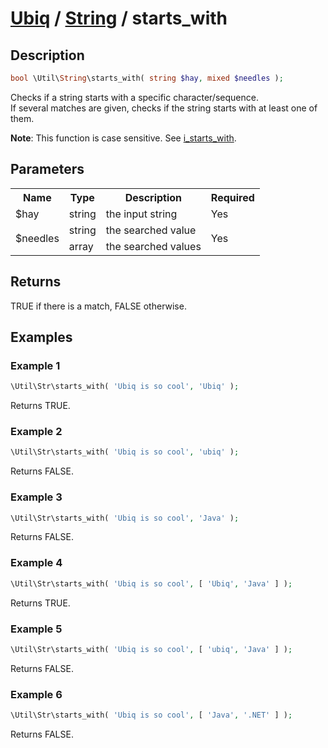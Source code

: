 [Ubiq](../index.md) / [String](../index.md#string) / starts_with
======


Description
-------- 

```php
bool \Util\String\starts_with( string $hay, mixed $needles );
```

Checks if a string starts with a specific character/sequence. <br>
If several matches are given, checks if the string starts with at least one of them.

**Note**: This function is case sensitive. See [i_starts_with](./i_starts_with.md).



Parameters
--------

<table>
	<tr>
		<th>Name</th>
		<th>Type</th>
		<th>Description</th>
		<th>Required</th>
	</tr>
	<tr>
		<td>$hay</td>
		<td>string</td>
		<td>the input string</td>
		<td>Yes</td>
	</tr>
	<tr>
		<td rowspan="2">$needles</td>
		<td>string</td>
		<td>the searched value</td>
		<td rowspan="2">Yes</td>
	</tr>
	<tr>
		<td>array</td>
		<td>the searched values</td>
	</tr>
</table>



Returns
--------

TRUE if there is a match, FALSE otherwise.



Examples
--------

### Example 1

```php
\Util\Str\starts_with( 'Ubiq is so cool', 'Ubiq' );
```
Returns TRUE.

### Example 2

```php
\Util\Str\starts_with( 'Ubiq is so cool', 'ubiq' );
```
Returns FALSE.

### Example 3

```php
\Util\Str\starts_with( 'Ubiq is so cool', 'Java' );
```
Returns FALSE.

### Example 4

```php
\Util\Str\starts_with( 'Ubiq is so cool', [ 'Ubiq', 'Java' ] );
```
Returns TRUE.

### Example 5

```php
\Util\Str\starts_with( 'Ubiq is so cool', [ 'ubiq', 'Java' ] );
```
Returns FALSE.

### Example 6

```php
\Util\Str\starts_with( 'Ubiq is so cool', [ 'Java', '.NET' ] );
```
Returns FALSE.
